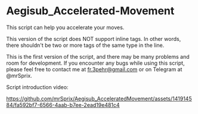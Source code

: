 # Aegisub_Accelerated-Movement
This script can help you accelerate your moves.


This version of the script does NOT support inline tags. In other words,
there shouldn't be two or more tags of the same type in the line.


This is the first version of the script, and there may be many problems and room for development.
If you encounter any bugs while using this script, please feel free to contact me at fr.3pehr@gmail.com
or on Telegram at @mrSprix.

Script introduction video:


https://github.com/mrSprix/Aegisub_AcceleratedMovement/assets/141914584/fa592bf7-6566-4aab-b7ee-2ead19e481c4

